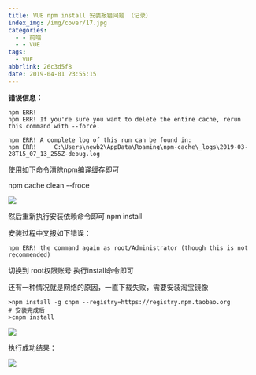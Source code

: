 ```yaml
---
title: VUE npm install 安装报错问题 （记录）
index_img: /img/cover/17.jpg
categories:
  - - 前端
  - - VUE
tags:
  - VUE
abbrlink: 26c3d5f8
date: 2019-04-01 23:55:15
---
```


**错误信息：**
```text
npm ERR!
npm ERR! If you're sure you want to delete the entire cache, rerun this command with --force.

npm ERR! A complete log of this run can be found in:
npm ERR!     C:\Users\newb2\AppData\Roaming\npm-cache\_logs\2019-03-28T15_07_13_255Z-debug.log
```

使用如下命令清除npm编译缓存即可

npm cache clean --froce

![](1.png)

然后重新执行安装依赖命令即可
npm install

安装过程中又报如下错误：
```text
npm ERR! the command again as root/Administrator (though this is not recommended)
```

切换到 root权限账号 执行install命令即可

还有一种情况就是网络的原因，一直下载失败，需要安装淘宝镜像

```text
>npm install -g cnpm --registry=https://registry.npm.taobao.org
# 安装完成后 
>cnpm install
```
![](2.png)

执行成功结果：

![](3.png)
